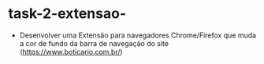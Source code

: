 # task-2-extensao-
- Desenvolver uma Extensão para navegadores Chrome/Firefox que muda a cor de fundo da barra de navegação do site (https://www.boticario.com.br/)
